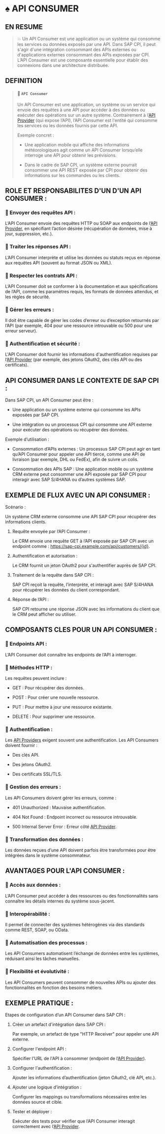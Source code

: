 # ♠ API CONSUMER

## EN RESUME

> :boom: Un API Consumer est une application ou un système qui consomme les services ou données exposés par une API. Dans SAP CPI, il peut s'agir d'une intégration consommant des APIs externes ou d'applications externes consommant des APIs exposées par CPI. L’API Consumer est une composante essentielle pour établir des connexions dans une architecture distribuée.

## DEFINITION

> #### :bookmark: `API Consumer`
>
> Un API Consumer est une application, un système ou un service qui envoie des requêtes à une API pour accéder à des données ou exécuter des opérations sur un autre système. Contrairement à l’[API Provider](../☼%20UNIT%200%20-%20Lexicon/♠%20API%20Provider.md) (qui expose l’API), l’API Consumer est l'entité qui consomme les services ou les données fournis par cette API.
>
> Exemple concret :
>
> - Une application mobile qui affiche des informations météorologiques agit comme un API Consumer lorsqu’elle interroge une API pour obtenir les prévisions.
>
> - Dans le cadre de SAP CPI, un système externe pourrait consommer une API REST exposée par CPI pour obtenir des informations sur les commandes ou les clients.

## ROLE ET RESPONSABILITES D'UN D'UN API CONSUMER :

### :small_red_triangle_down: Envoyer des requêtes API :

L’API Consumer envoie des requêtes HTTP ou SOAP aux endpoints de l’[API Provider](../☼%20UNIT%200%20-%20Lexicon/♠%20API%20Provider.md), en spécifiant l’action désirée (récupération de données, mise à jour, suppression, etc.).

### :small_red_triangle_down: Traiter les réponses API :

L’API Consumer interprète et utilise les données ou statuts reçus en réponse aux requêtes API (souvent au format JSON ou XML).

### :small_red_triangle_down: Respecter les contrats API :

L’API Consumer doit se conformer à la documentation et aux spécifications de l’API, comme les paramètres requis, les formats de données attendus, et les règles de sécurité.

### :small_red_triangle_down: Gérer les erreurs :

Il doit être capable de gérer les codes d’erreur ou d’exception retournés par l’API (par exemple, 404 pour une ressource introuvable ou 500 pour une erreur serveur).

### :small_red_triangle_down: Authentification et sécurité :

L'API Consumer doit fournir les informations d'authentification requises par l’[API Provider](../☼%20UNIT%200%20-%20Lexicon/♠%20API%20Provider.md) (par exemple, des jetons OAuth2, des clés API ou des certificats).

## API CONSUMER DANS LE CONTEXTE DE SAP CPI :

Dans SAP CPI, un API Consumer peut être :

- Une application ou un système externe qui consomme les APIs exposées par SAP CPI.

- Une intégration ou un processus CPI qui consomme une API externe pour exécuter des opérations ou récupérer des données.

Exemple d’utilisation :

- Consommation d’APIs externes : Un processus SAP CPI peut agir en tant qu’API Consumer pour appeler une API tierce, comme une API de livraison (par exemple, DHL ou FedEx), afin de suivre un colis.

- Consommation des APIs SAP : Une application mobile ou un système CRM externe peut consommer une API exposée par SAP CPI pour interagir avec SAP S/4HANA ou d’autres systèmes SAP.

## EXEMPLE DE FLUX AVEC UN API CONSUMER :

Scénario :

Un système CRM externe consomme une API SAP CPI pour récupérer des informations clients.

1. Requête envoyée par l’API Consumer :

   Le CRM envoie une requête GET à l’API exposée par SAP CPI avec un endpoint comme :
   https://sap-cpi.example.com/api/customers/{id}.

2. Authentification et autorisation :

   Le CRM fournit un jeton OAuth2 pour s'authentifier auprès de SAP CPI.

3. Traitement de la requête dans SAP CPI :

   SAP CPI reçoit la requête, l’interprète, et interagit avec SAP S/4HANA pour récupérer les données du client correspondant.

4. Réponse de l’API :

   SAP CPI retourne une réponse JSON avec les informations du client que le CRM peut afficher ou utiliser.

## COMPOSANTS CLES POUR UN API CONSUMER :

### :small_red_triangle_down: Endpoints API :

L’API Consumer doit connaître les endpoints de l’API à interroger.

### :small_red_triangle_down: Méthodes HTTP :

Les requêtes peuvent inclure :

- GET : Pour récupérer des données.

- POST : Pour créer une nouvelle ressource.

- PUT : Pour mettre à jour une ressource existante.

- DELETE : Pour supprimer une ressource.

### :small_red_triangle_down: Authentification :

Les [API Providers](../☼%20UNIT%200%20-%20Lexicon/♠%20API%20Provider.md) exigent souvent une authentification. Les API Consumers doivent fournir :

- Des clés API.

- Des jetons OAuth2.

- Des certificats SSL/TLS.

### :small_red_triangle_down: Gestion des erreurs :

Les API Consumers doivent gérer les erreurs, comme :

- 401 Unauthorized : Mauvaise authentification.

- 404 Not Found : Endpoint incorrect ou ressource introuvable.

- 500 Internal Server Error : Erreur côté [API Provider](../☼%20UNIT%200%20-%20Lexicon/♠%20API%20Provider.md).

### :small_red_triangle_down: Transformation des données :

Les données reçues d’une API doivent parfois être transformées pour être intégrées dans le système consommateur.

## AVANTAGES POUR L'API CONSUMER :

### :small_red_triangle_down: Accès aux données :

L’API Consumer peut accéder à des ressources ou des fonctionnalités sans connaître les détails internes du système sous-jacent.

### :small_red_triangle_down: Interopérabilité :

Il permet de connecter des systèmes hétérogènes via des standards comme REST, SOAP, ou OData.

### :small_red_triangle_down: Automatisation des processus :

Les API Consumers automatisent l’échange de données entre les systèmes, réduisant ainsi les tâches manuelles.

### :small_red_triangle_down: Flexibilité et évolutivité :

Les API Consumers peuvent consommer de nouvelles APIs ou ajouter des fonctionnalités en fonction des besoins métiers.

## EXEMPLE PRATIQUE :

Etapes de configuration d’un API Consumer dans SAP CPI :

1. Créer un artefact d'intégration dans SAP CPI :

   Par exemple, un artefact de type "HTTP Receiver" pour appeler une API externe.

2. Configurer l'endpoint API :

   Spécifier l'URL de l'API à consommer (endpoint de l’[API Provider](../☼%20UNIT%200%20-%20Lexicon/♠%20API%20Provider.md)).

3. Configurer l'authentification :

   Ajouter les informations d’authentification (jeton OAuth2, clé API, etc.).

4. Ajouter une logique d’intégration :

   Configurer les mappings ou transformations nécessaires entre les données source et cible.

5. Tester et déployer :

   Exécuter des tests pour vérifier que l’API Consumer interagit correctement avec l’[API Provider](../☼%20UNIT%200%20-%20Lexicon/♠%20API%20Provider.md).
